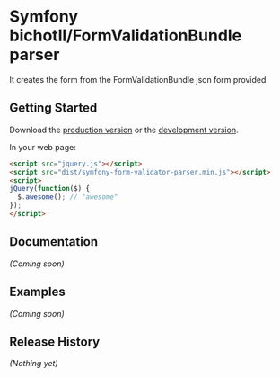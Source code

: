 # Symfony bichotll/FormValidationBundle parser

It creates the form from the FormValidationBundle json form provided

## Getting Started

Download the [production version][min] or the [development version][max].

[min]: https://raw.github.com/bichotll/jquery-symfony-form-validator-parser/master/dist/jquery.symfony-form-validator-parser.min.js
[max]: https://raw.github.com/bichotll/jquery-symfony-form-validator-parser/master/dist/jquery.symfony-form-validator-parser.js

In your web page:

```html
<script src="jquery.js"></script>
<script src="dist/symfony-form-validator-parser.min.js"></script>
<script>
jQuery(function($) {
  $.awesome(); // "awesome"
});
</script>
```

## Documentation
_(Coming soon)_

## Examples
_(Coming soon)_

## Release History
_(Nothing yet)_
